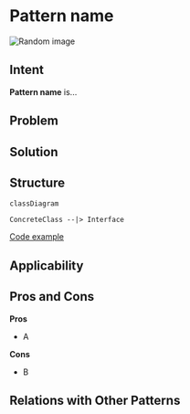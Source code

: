 # Pattern name

![Random image](https://pic.re/image)

## Intent
**Pattern name** is...

## Problem

## Solution

## Structure
```mermaid
classDiagram

ConcreteClass --|> Interface

```
[Code example](https://refactoring.guru/design-patterns/abstract-factory)

## Applicability

## Pros and Cons
**Pros**
- A

**Cons**
- B

## Relations with Other Patterns